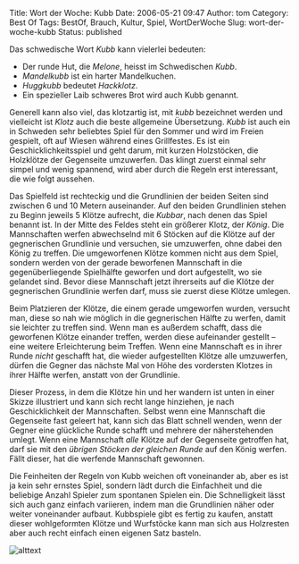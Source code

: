 Title: Wort der Woche: Kubb
Date: 2006-05-21 09:47
Author: tom
Category: Best Of
Tags: BestOf, Brauch, Kultur, Spiel, WortDerWoche
Slug: wort-der-woche-kubb
Status: published

Das schwedische Wort *Kubb* kann vielerlei bedeuten:

-   Der runde Hut, die *Melone*, heisst im Schwedischen *Kubb*.
-   *Mandelkubb* ist ein harter Mandelkuchen.
-   *Huggkubb* bedeutet *Hackklotz*.
-   Ein spezieller Laib schweres Brot wird auch Kubb genannt.

Generell kann also viel, das klotzartig ist, mit *kubb* bezeichnet
werden und vielleicht ist *Klotz* auch die beste allgemeine Übersetzung.
*Kubb* ist auch ein in Schweden sehr beliebtes Spiel für den Sommer und
wird im Freien gespielt, oft auf Wiesen während eines Grillfestes. Es
ist ein Geschicklichkeitsspiel und geht darum, mit kurzen Holzstöcken,
die Holzklötze der Gegenseite umzuwerfen. Das klingt zuerst einmal sehr
simpel und wenig spannend, wird aber durch die Regeln erst interessant,
die wie folgt aussehen.  
<!--more-->  
Das Spielfeld ist rechteckig und die Grundlinien der beiden Seiten sind
zwischen 6 und 10 Metern auseinander. Auf den beiden Grundlinien stehen
zu Beginn jeweils 5 Klötze aufrecht, die *Kubbar*, nach denen das Spiel
benannt ist. In der Mitte des Feldes steht ein größerer Klotz, der
*König*. Die Mannschaften werfen abwechselnd mit 6 Stöcken auf die
Klötze auf der gegnerischen Grundlinie und versuchen, sie umzuwerfen,
ohne dabei den König zu treffen. Die umgeworfenen Klötze kommen nicht
aus dem Spiel, sondern werden von der gerade beworfenen Mannschaft in
die gegenüberliegende Spielhälfte geworfen und dort aufgestellt, wo sie
gelandet sind. Bevor diese Mannschaft jetzt ihrerseits auf die Klötze
der gegnerischen Grundlinie werfen darf, muss sie zuerst diese Klötze
umlegen.

Beim Platzieren der Klötze, die einem gerade umgeworfen wurden, versucht
man, diese so nah wie möglich in die gegnerischen Hälfte zu werfen,
damit sie leichter zu treffen sind. Wenn man es außerdem schafft, dass
die geworfenen Klötze einander treffen, werden diese aufeinander
gestellt – eine weitere Erleichterung beim Treffen. Wenn eine Mannschaft
es in ihrer Runde *nicht* geschafft hat, die wieder aufgestellten Klötze
alle umzuwerfen, dürfen die Gegner das nächste Mal von Höhe des
vordersten Klotzes in ihrer Hälfte werfen, anstatt von der Grundlinie.

Dieser Prozess, in dem die Klötze hin und her wandern ist unten in einer
Skizze illustriert und kann sich recht lange hinziehen, je nach
Geschicklichkeit der Mannschaften. Selbst wenn eine Mannschaft die
Gegenseite fast geleert hat, kann sich das Blatt schnell wenden, wenn
der Gegner eine glückliche Runde schafft und mehrere der näherstehenden
umlegt. Wenn eine Mannschaft *alle* Klötze auf der Gegenseite getroffen
hat, darf sie mit den *übrigen Stöcken der gleichen Runde* auf den König
werfen. Fällt dieser, hat die werfende Mannschaft gewonnen.

Die Feinheiten der Regeln von Kubb weichen oft voneinander ab, aber es
ist ja kein sehr ernstes Spiel, sondern lädt durch die Einfachheit und
die beliebige Anzahl Spieler zum spontanen Spielen ein. Die
Schnelligkeit lässt sich auch ganz einfach variieren, indem man die
Grundlinien näher oder weiter voneinander aufbaut. Kubbspiele gibt es
fertig zu kaufen, anstatt dieser wohlgeformten Klötze und Wurfstöcke
kann man sich aus Holzresten aber auch recht einfach einen eigenen Satz
basteln.

![alttext](/pic/kubb.jpg)

